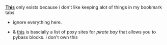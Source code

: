 **[This](https://kojokwakye.github.io/luke23-34/)** only exists because i don't like keeping alot of things in my bookmark tabs

- ignore everything here.

- & [this](https://proxybay.github.io/) is bascially a list of poxy sites for *pirate bay* that allows you to pybass blocks. i don't own this





